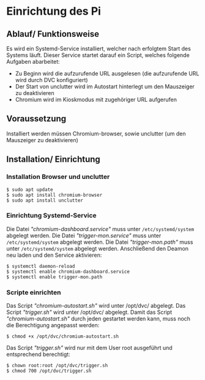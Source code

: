 # Einrichtung des Pi

## Ablauf/ Funktionsweise
Es wird ein Systemd-Service installiert, welcher nach erfolgtem Start des Systems läuft.
Dieser Service startet darauf ein Script, welches folgende Aufgaben abarbeitet:
 - Zu Beginn wird die aufzurufende URL ausgelesen (die aufzurufende URL wird durch DVC konfiguriert)
 - Der Start von unclutter wird im Autostart hinterlegt um den Mauszeiger zu deaktivieren
 - Chromium wird im Kioskmodus mit zugehöriger URL aufgerufen

## Voraussetzung
Installiert werden müssen Chromium-browser, sowie unclutter (um den Mauszeiger zu deaktivieren)

## Installation/ Einrichtung
### Installation Browser und unclutter
```
$ sudo apt update
$ sudo apt install chromium-browser
$ sudo apt install unclutter
```
### Einrichtung Systemd-Service
Die Datei *"chromium-dashboard.service"* muss unter `/etc/systemd/system` abgelegt werden.
Die Datei *"trigger-mon.service"* muss unter `/etc/systemd/system` abgelegt werden.
Die Datei *"trigger-mon.path"* muss unter `/etc/systemd/system` abgelegt werden.
Anschließend den Deamon neu laden und den Service aktivieren:
```
$ systemctl daemon-reload
$ systemctl enable chromium-dashboard.service
$ systemctl enable trigger-mon.path
```
### Scripte einrichten
Das Script *"chromium-autostart.sh"* wird unter /opt/dvc/ abgelegt.
Das Script *"trigger.sh"* wird unter /opt/dvc/ abgelegt.
Damit das Script *"chromium-autostart.sh"* durch jeden gestartet werden kann, muss noch die Berechtigung angepasst werden:
```
$ chmod +x /opt/dvc/chromium-autostart.sh
```
Das Script *"trigger.sh"* wird nur mit dem User root ausgeführt und entsprechend berechtigt:
```
$ chown root:root /opt/dvc/trigger.sh
$ chmod 700 /opt/dvc/trigger.sh
```
